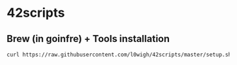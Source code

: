 # 42scripts

## Brew (in goinfre) + Tools installation 
```sh
curl https://raw.githubusercontent.com/l0wigh/42scripts/master/setup.sh | zsh
```
